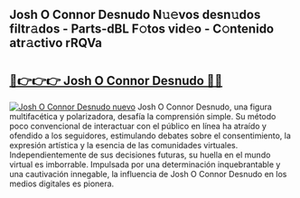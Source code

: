## Josh O Connor Desnudo N𝚞𝚎vos desn𝚞dos filtr𝚊dos - Parts-dBL F𝚘tos vid𝚎o - C𝚘ntenido atr𝚊ctivo rRQVa

# <h2><a href="http://mb99zw4.tromn.icu/?c=Josh+O+Connor+Desnudo">🔗👉👉👉 Josh O Connor Desnudo 🔗🔗</a></h2>

[![Josh O Connor Desnudo nuevo](https://i.imgur.com/pEAQMta.gif)](http://mb99zw4.tromn.icu/?c=Josh+O+Connor+Desnudo)
Josh O Connor Desnudo, una figura multifacética y polarizadora, desafía la comprensión simple. Su método poco convencional de interactuar con el público en línea ha atraído y ofendido a los seguidores, estimulando debates sobre el consentimiento, la expresión artística y la esencia de las comunidades virtuales. Independientemente de sus decisiones futuras, su huella en el mundo virtual es imborrable. Impulsada por una determinación inquebrantable y una cautivación innegable, la influencia de Josh O Connor Desnudo en los medios digitales es pionera.
